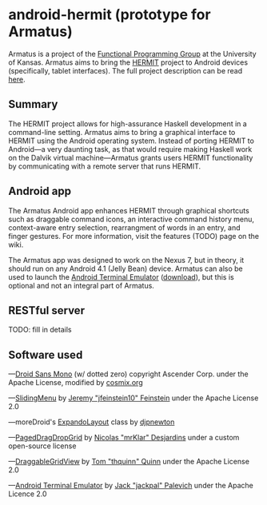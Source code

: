 android-hermit (prototype for Armatus)
=====

Armatus is a project of the <a href="http://www.ittc.ku.edu/csdl/fpg/index.html">Functional Programming Group</a> at the University of Kansas. Armatus aims to bring the <a href="http://www.ittc.ku.edu/csdl/fpg/software/hermit.html">HERMIT</a> project to Android devices (specifically, tablet interfaces). The full project description can be read <a href="http://www.ittc.ku.edu/view_project.phtml?id=438">here</a>.

Summary
-----
The HERMIT project allows for high-assurance Haskell development in a command-line setting. Armatus aims to bring a graphical interface to HERMIT using the Android operating system. Instead of porting HERMIT to Android—a very daunting task, as that would require making Haskell work on the Dalvik virtual machine—Armatus grants users HERMIT functionality by communicating with a remote server that runs HERMIT.

Android app
-----
The Armatus Android app enhances HERMIT through graphical shortcuts such as draggable command icons, an interactive command history menu, context-aware entry selection, rearrangment of words in an entry, and finger gestures. For more information, visit the features (TODO) page on the wiki.

The Armatus app was designed to work on the Nexus 7, but in theory, it should run on any Android 4.1 (Jelly Bean) device. Armatus can also be used to launch the <a href="https://github.com/jackpal/Android-Terminal-Emulator">Android Terminal Emulator</a> (<a href="https://play.google.com/store/apps/details?id=jackpal.androidterm">download</a>), but this is optional and not an integral part of Armatus.

RESTful server
-----
TODO: fill in details

Software used
-----
—<a href="http://www.cosmix.org/software/">Droid Sans Mono</a> (w/ dotted zero) copyright Ascender Corp. under the Apache License, modified by <a href="http://www.cosmix.org">cosmix.org</a>

—<a href="https://github.com/jfeinstein10/SlidingMenu">SlidingMenu</a> by <a href="https://github.com/jfeinstein10">Jeremy "jfeinstein10" Feinstein</a> under the Apache License 2.0

—moreDroid's <a href="https://github.com/djpnewton/moreDroid">ExpandoLayout</a> class by <a href="https://github.com/djpnewton">djpnewton</a>

—<a href="https://github.com/mrKlar/PagedDragDropGrid">PagedDragDropGrid</a> by <a href="https://github.com/mrKlar">Nicolas "mrKlar" Desjardins</a> under a custom open-source license

—<a href="https://github.com/thquinn/DraggableGridView">DraggableGridView</a> by <a href="https://github.com/thquinn">Tom "thquinn" Quinn</a> under the Apache License 2.0

—<a href="https://github.com/jackpal/Android-Terminal-Emulator">Android Terminal Emulator</a> by <a href="https://github.com/jackpal">Jack "jackpal" Palevich</a> under the Apache Licence 2.0
